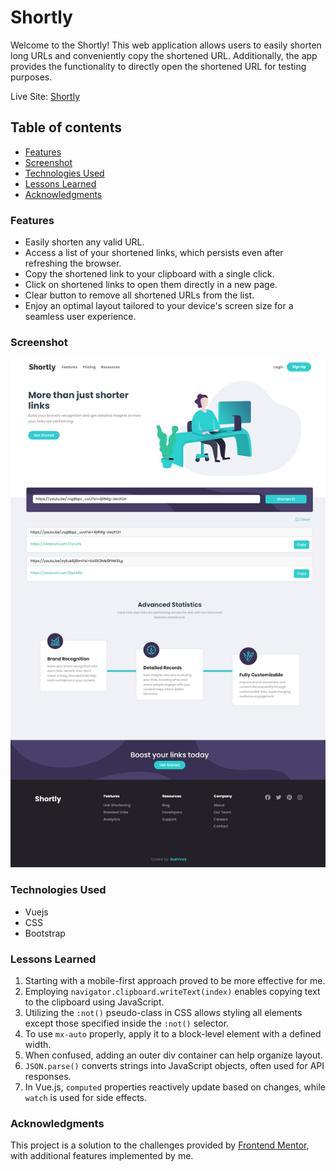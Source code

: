 # Shortly

Welcome to the Shortly!
This web application allows users to easily shorten long URLs and conveniently copy the shortened URL. Additionally, the app provides the functionality to directly open the shortened URL for testing purposes.

Live Site: [Shortly](https://sushcod3.github.io/shortly/)

## Table of contents

- [Features](#features)
- [Screenshot](#screenshot)
- [Technologies Used](#technologies-used)
- [Lessons Learned](#lessons-learned)
- [Acknowledgments](#acknowledgments)

### Features

- Easily shorten any valid URL.
- Access a list of your shortened links, which persists even after refreshing the browser.
- Copy the shortened link to your clipboard with a single click.
- Click on shortened links to open them directly in a new page.
- Clear button to remove all shortened URLs from the list.
- Enjoy an optimal layout tailored to your device's screen size for a seamless user experience.

### Screenshot

![Desktop Screenshot](./public/screenshot-desktop.jpeg)

### Technologies Used

- Vuejs
- CSS
- Bootstrap

### Lessons Learned

1. Starting with a mobile-first approach proved to be more effective for me.
2. Employing `navigator.clipboard.writeText(index)` enables copying text to the clipboard using JavaScript.
3. Utilizing the `:not()` pseudo-class in CSS allows styling all elements except those specified inside the `:not()` selector.
4. To use `mx-auto` properly, apply it to a block-level element with a defined width.
5. When confused, adding an outer div container can help organize layout.
6. `JSON.parse()` converts strings into JavaScript objects, often used for API responses.
7. In Vue.js, `computed` properties reactively update based on changes, while `watch` is used for side effects.

### Acknowledgments

This project is a solution to the challenges provided by [Frontend Mentor](https://www.frontendmentor.io/solutions/efficient-age-calculation-with-javascript-and-vuejs-validation-L9dCXc8B0f), with additional features implemented by me.

